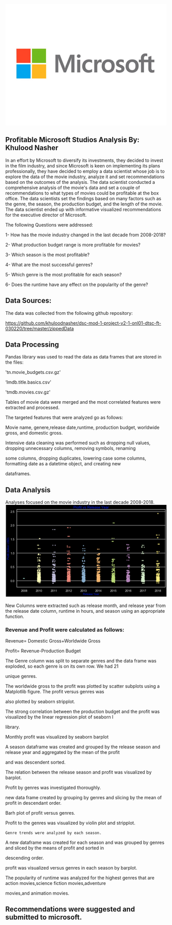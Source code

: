 ![](Images/mslogo.jpg)
## Profitable Microsoft Studios Analysis By: Khulood Nasher 
In an effort by Microsoft to diversify its investments, they decided to invest in the film industry, and since Microsoft is keen on implementing its plans professionally, they have decided to employ a data scientist  whose job is to explore the data of the movie industry, analyze it and set recommendations based on the outcomes of the analysis.
The data scientist conducted a comprehensive analysis of the movie's data and set a couple of recommendations to what types of movies could be profitable at the box office. The data scientists set the findings based on many factors such as the genre, the season, the production budget, and the length of the movie. The data scientist ended up with  informative visualized recommendations for the executive director of Microsoft.

The following Questions were addressed: 

1- How has the movie industry changed in the last decade from 2008-2018?

2- What production budget range is more profitable for movies?

3- Which season is the most profitable?

4- What are the most successful genres?

5- Which genre is the most profitable for each season?

6- Does the runtime have any effect on the popularity of the genre?

## Data Sources: 
The data was collected from the following github repository:

https://github.com/khuloodnasher/dsc-mod-1-project-v2-1-onl01-dtsc-ft-030220/tree/master/zippedData

## Data Processing

Pandas library was used to read the data as data frames that are stored in the files: 

'tn.movie_budgets.csv.gz' 

‘Imdb.title.basics.csv'
 
 'tmdb.movies.csv.gz'

Tables of movie data were merged and the most correlated features were extracted and processed. 

The targeted features that were analyzed go as follows:

Movie name, genere,release date,runtime, production budget, worldwide gross, and domestic gross. 

Intensive data cleaning was performed such as dropping null values, dropping unnecessary  columns, removing symbols, renaming 

some columns, dropping duplicates, lowering case some columns, formatting date as a datetime object, and creating new 

dataframes.

## Data Analysis

Analyses focused on the movie industry in the last decade 2008-2018.
![](Images/yearly_profit.png)

New Columns were extracted such as release month, and release year from the release date column, runtime in hours, and season using an appropriate function.

### Revenue and Profit  were calculated as follows:

Revenue= Domestic Gross+Worldwide Gross

Profit= Revenue-Production Budget

The Genre column was split to separate genres and the data frame was exploded, so each genre is on its own row. We had 21 

unique genres.

The worldwide gross to the profit was plotted by scatter subplots using a Matplotlib figure.  The profit versus genres was 

also plotted by seaborn stripplot.

The  strong correlation between the production budget and the profit was visualized by the linear regression plot of seaborn l

library.

Monthly profit was visualized by seaborn barplot

A season dataframe was created and grouped by the release season  and release year and aggregated by the mean of the profit 

and was descendent sorted.

The relation between the release season and profit was visualized by barplot.
 
 Profit  by  genres was investigated thoroughly.

new data frame created by grouping by genres and slicing by the  mean of profit in descendant order.

Barh plot of profit versus genres.

Profit to the genres was visualized by  violin plot and stripplot.
    
    Genre trends were analyzed by each season.
 
 A new dataframe was created for each season and was grouped by genres and sliced  by the means of profit and sorted in 
 
 descending order.

profit  was visualized versus genres in each season by barplot.

The popularity of runtime was analyzed for the highest genres that are   action movies,science fiction movies,adventure 

movies,and animation movies.

## Recommendations were suggested  and submitted to microsoft.
 


